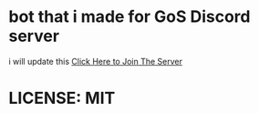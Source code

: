 # bot that i made for GoS Discord server
i will update this
[Click Here to Join The Server](https://discord.gg/rZsFN53M)
# LICENSE: MIT